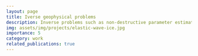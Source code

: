 ```yaml
---
layout: page
title: Iverse geophysical problems
description: Inverse problems such as non-destructive parameter estimation, estimating model boundary conditions, etc.
img: assets/img/projects/elastic-wave-ice.jpg
importance: 5
category: work
related_publications: true
---
```


